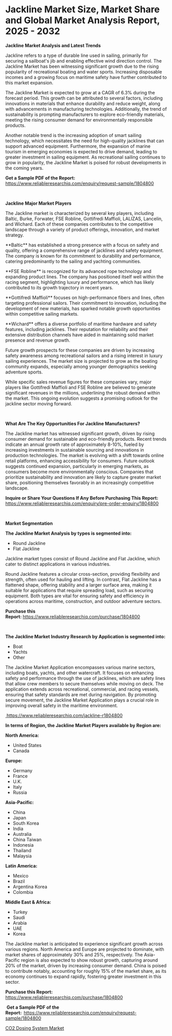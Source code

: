 <p><h1>Jackline Market Size, Market Share and Global Market Analysis Report, 2025 - 2032</h1></p><p><strong>Jackline Market Analysis and Latest Trends</strong></p>
<p><p>Jackline refers to a type of durable line used in sailing, primarily for securing a sailboat's jib and enabling effective wind direction control. The Jackline Market has been witnessing significant growth due to the rising popularity of recreational boating and water sports. Increasing disposable incomes and a growing focus on maritime safety have further contributed to this market expansion.</p><p>The Jackline Market is expected to grow at a CAGR of 6.3% during the forecast period. This growth can be attributed to several factors, including innovations in materials that enhance durability and reduce weight, along with advancements in manufacturing technologies. Additionally, the trend of sustainability is prompting manufacturers to explore eco-friendly materials, meeting the rising consumer demand for environmentally responsible products.</p><p>Another notable trend is the increasing adoption of smart sailing technology, which necessitates the need for high-quality jacklines that can support advanced equipment. Furthermore, the expansion of marine tourism in emerging economies is expected to drive demand, leading to greater investment in sailing equipment. As recreational sailing continues to grow in popularity, the Jackline Market is poised for robust developments in the coming years.</p></p>
<p><strong>Get a Sample PDF of the Report:&nbsp;</strong> <a href="https://www.reliableresearchiq.com/enquiry/request-sample/1804800?utm_campaign=3132&utm_medium=2&utm_source=Github&utm_content=ia&utm_term=09042025&utm_id=jackline">https://www.reliableresearchiq.com/enquiry/request-sample/1804800</a></p>
<p>&nbsp;</p>
<p><strong>Jackline Major Market Players</strong></p>
<p><p>The Jackline market is characterized by several key players, including Baltic, Burke, Forwater, FSE Robline, Gottifredi Maffioli, LALIZAS, Lancelin, and Wichard. Each of these companies contributes to the competitive landscape through a variety of product offerings, innovation, and market strategy.</p><p>**Baltic** has established a strong presence with a focus on safety and quality, offering a comprehensive range of jacklines and safety equipment. The company is known for its commitment to durability and performance, catering predominantly to the sailing and yachting communities.</p><p>**FSE Robline** is recognized for its advanced rope technology and expanding product lines. The company has positioned itself well within the racing segment, highlighting luxury and performance, which has likely contributed to its growth trajectory in recent years.</p><p>**Gottifredi Maffioli** focuses on high-performance fibers and lines, often targeting professional sailors. Their commitment to innovation, including the development of new materials, has sparked notable growth opportunities within competitive sailing markets.</p><p>**Wichard** offers a diverse portfolio of maritime hardware and safety features, including jacklines. Their reputation for reliability and their extensive distribution channels have aided in maintaining solid market presence and revenue growth.</p><p>Future growth prospects for these companies are driven by increasing safety awareness among recreational sailors and a rising interest in luxury sailing experiences. The market size is projected to grow as the boating community expands, especially among younger demographics seeking adventure sports. </p><p>While specific sales revenue figures for these companies vary, major players like Gottifredi Maffioli and FSE Robline are believed to generate significant revenues in the millions, underlining the robust demand within the market. This ongoing evolution suggests a promising outlook for the jackline sector moving forward.</p></p>
<p>&nbsp;</p>
<p><strong>What Are The Key Opportunities For Jackline Manufacturers?</strong></p>
<p><p>The Jackline market has witnessed significant growth, driven by rising consumer demand for sustainable and eco-friendly products. Recent trends indicate an annual growth rate of approximately 8-10%, fueled by increasing investments in sustainable sourcing and innovations in production technologies. The market is evolving with a shift towards online retail platforms, enhancing accessibility for consumers. Future outlook suggests continued expansion, particularly in emerging markets, as consumers become more environmentally conscious. Companies that prioritize sustainability and innovation are likely to capture greater market share, positioning themselves favorably in an increasingly competitive landscape.</p></p>
<p><strong>Inquire or Share Your Questions If Any Before Purchasing This Report:</strong> <a href="https://www.reliableresearchiq.com/enquiry/pre-order-enquiry/1804800?utm_campaign=3132&utm_medium=2&utm_source=Github&utm_content=ia&utm_term=09042025&utm_id=jackline">https://www.reliableresearchiq.com/enquiry/pre-order-enquiry/1804800</a></p>
<p>&nbsp;</p>
<p><strong>Market Segmentation</strong></p>
<p><strong>The Jackline Market Analysis by types is segmented into:</strong></p>
<p><ul><li>Round Jackline</li><li>Flat Jackline</li></ul></p>
<p><p>Jackline market types consist of Round Jackline and Flat Jackline, which cater to distinct applications in various industries. </p><p>Round Jackline features a circular cross-section, providing flexibility and strength, often used for hauling and lifting. In contrast, Flat Jackline has a flattened shape, offering stability and a larger surface area, making it suitable for applications that require spreading load, such as securing equipment. Both types are vital for ensuring safety and efficiency in operations across maritime, construction, and outdoor adventure sectors.</p></p>
<p><strong>Purchase this Report:&nbsp;</strong><a href="https://www.reliableresearchiq.com/purchase/1804800?utm_campaign=3132&utm_medium=2&utm_source=Github&utm_content=ia&utm_term=09042025&utm_id=jackline">https://www.reliableresearchiq.com/purchase/1804800</a></p>
<p>&nbsp;</p>
<p><strong>The Jackline Market Industry Research by Application is segmented into:</strong></p>
<p><ul><li>Boat</li><li>Yachts</li><li>Other</li></ul></p>
<p><p>The Jackline Market Application encompasses various marine sectors, including boats, yachts, and other watercraft. It focuses on enhancing safety and performance through the use of jacklines, which are safety lines that allow crew members to secure themselves while moving on deck. The application extends across recreational, commercial, and racing vessels, ensuring that safety standards are met during navigation. By promoting secure movement, the Jackline Market Application plays a crucial role in improving overall safety in the maritime environment.</p></p>
<p><a href="https://www.reliableresearchiq.com/jackline-r1804800?utm_campaign=3132&utm_medium=2&utm_source=Github&utm_content=ia&utm_term=09042025&utm_id=jackline">&nbsp;https://www.reliableresearchiq.com/jackline-r1804800</a></p>
<p><strong>In terms of Region, the Jackline Market Players available by Region are:</strong></p>
<p>
    <p> <strong> North America: </strong>
        <ul>
            <li>United States</li>
            <li>Canada</li>
        </ul>
        </p> 
    <p> <strong> Europe: </strong>
        <ul>
            <li>Germany</li>
            <li>France</li>
            <li>U.K.</li>
            <li>Italy</li>
            <li>Russia</li>
        </ul>
        </p> 
    <p> <strong> Asia-Pacific: </strong>
        <ul>
            <li>China</li>
            <li>Japan</li>
            <li>South Korea</li>
            <li>India</li>
            <li>Australia</li>
            <li>China Taiwan</li>
            <li>Indonesia</li>
            <li>Thailand</li>
            <li>Malaysia</li>
        </ul>
        </p> 
    <p> <strong> Latin America: </strong>
        <ul>
            <li>Mexico</li>
            <li>Brazil</li>
            <li>Argentina Korea</li>
            <li>Colombia</li>
        </ul>
        </p> 
    <p> <strong> Middle East & Africa: </strong>
        <ul>
            <li>Turkey</li>
            <li>Saudi</li>
            <li>Arabia</li>
            <li>UAE</li>
            <li>Korea</li>
        </ul>
    </p>
    </p>
<p><p>The Jackline market is anticipated to experience significant growth across various regions. North America and Europe are projected to dominate, with market shares of approximately 30% and 25%, respectively. The Asia-Pacific region is also expected to show robust growth, capturing around 20% of the market, driven by increasing consumer demand. China is poised to contribute notably, accounting for roughly 15% of the market share, as its economy continues to expand rapidly, fostering greater investment in this sector.</p></p>
<p><strong>Purchase this Report: </strong><a href="https://www.reliableresearchiq.com/purchase/1804800?utm_campaign=3132&utm_medium=2&utm_source=Github&utm_content=ia&utm_term=09042025&utm_id=jackline">https://www.reliableresearchiq.com/purchase/1804800</a></p>
<p>&nbsp;<strong>Get a Sample PDF of the Report:&nbsp;&nbsp;</strong><a href="https://www.reliableresearchiq.com/enquiry/request-sample/1804800?utm_campaign=3132&utm_medium=2&utm_source=Github&utm_content=ia&utm_term=09042025&utm_id=jackline">https://www.reliableresearchiq.com/enquiry/request-sample/1804800</a></p>
<p><strong></strong></p>
<p><p><a href="https://github.com/penecorodz74/Market-Research-Report-List-1/blob/main/co2-dosing-system-market.md?utm_campaign=3132&utm_medium=2&utm_source=Github&utm_content=ia&utm_term=09042025&utm_id=jackline">CO2 Dosing System Market</a></p></p>